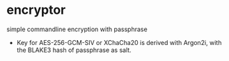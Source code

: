 # encryptor

simple commandline encryption with passphrase

- Key for AES-256-GCM-SIV or XChaCha20 is derived with Argon2i, with the BLAKE3 hash of passphrase as salt.

